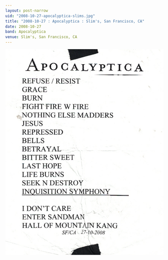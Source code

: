```yaml
---
layout: post-narrow
uid: "2008-10-27-apocalyptica-slims.jpg"
title: "2008-10-27 : Apocalyptica : Slim's, San Francisco, CA"
date: 2008-10-27
band: Apocalyptica
venue: Slim's, San Francisco, CA
---
```


<div class="showcase">
  <img src="/img/2008/10/20081027-Apocalyptica-Slims.jpg" alt="2008-10-27-apocalyptica-slims.jpg">
</div>
